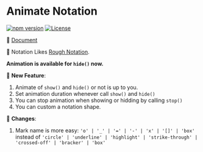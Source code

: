 
# Animate Notation

[![npm version][npm-version-src]][npm-version-href]
[![License][license-src]][license-href]

📖 [Document](https://howcasperwhat.github.io/notes/develop/More-Animatable-Notation#animate-notation)

👀 Notation Likes [Rough Notation](https://github.com/rough-stuff/rough-notation).

**Animation is available for `hide()` now.**

🚀 **New Feature**:

1. Animate of `show()` and `hide()` or not is up to you.
2. Set animation duration whenever call `show()` and `hide()`
3. You can stop animation when showing or hidding by calling `stop()`
4. You can custom a notation shape.

🔧 **Changes**:

1. Mark name is more easy: `'o' | '_' | '=' | '-' | 'x' | '[]' | 'box'` instead of `'circle' | 'underline' | 'highlight' | 'strike-through' | 'crossed-off' | 'bracker' | 'box'`

[npm-version-src]: https://img.shields.io/npm/v/animate-notation
[npm-version-href]: https://npmjs.com/package/animate-notation
[license-src]: https://img.shields.io/github/license/howcasperwhat/animate-notation.svg
[license-href]: https://github.com/howcasperwhat/animate-notation/blob/main/LICENSE
